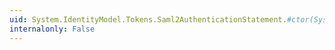 ```yaml
---
uid: System.IdentityModel.Tokens.Saml2AuthenticationStatement.#ctor(System.IdentityModel.Tokens.Saml2AuthenticationContext,System.DateTime)
internalonly: False
---
```

